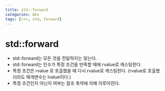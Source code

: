 ```yaml
---
title: std::forward
categories: dev
tags: [c++, std, forward]
---
```


# std::forward
 - std::forward는 모든 것을 전달하지는 않는다.
 - std::forward는 인수가 특정 조건을 만족할 때에 rvalue로 캐스팅한다.
 - 특정 조건은 rvalue 로 호출했을 때 다시 rvalue로 캐스팅한다. (rvalue로 호출했더라도 매개변수는 lvalue이다.)
 - 특정 조건인지 아닌지 여부는 참조 축약에 의해 이루어진다.
